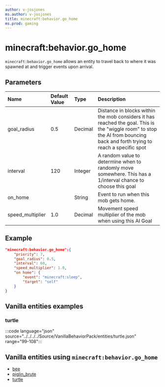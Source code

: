 ```yaml
---
author: v-josjones
ms.author: v-josjones
title: minecraft:behavior.go_home
ms.prod: gaming
---
```


# minecraft:behavior.go_home

`minecraft:behavior.go_home` allows an entity to travel back to where it was spawned at and trigger events upon arrival.

## Parameters

|Name |Default Value  |Type  |Description  |
|:----------|:----------|:----------|:----------|
|goal_radius| 0.5| Decimal| Distance in blocks within the mob considers it has reached the goal. This is the "wiggle room" to stop the AI from bouncing back and forth trying to reach a specific spot |
|interval| 120| Integer| A random value to determine when to randomly move somewhere. This has a 1/interval chance to choose this goal |
|on_home | | String|Event to run when this mob gets home. |
|speed_multiplier| 1.0| Decimal| Movement speed multiplier of the mob when using this AI Goal |

## Example

```json
"minecraft:behavior.go_home":{
    "priority": 7,
    "goal_radius": 0.5,
    "interval": 60,
    "speed_multiplier": 1.0,
    "on home": {
        "event": "minecraft:sleep",
        "target": "self"
    }
}
```

## Vanilla entities examples

### turtle

:::code language="json" source="../../../../Source/VanillaBehaviorPack/entities/turtle.json" range="99-108":::

## Vanilla entities using `minecraft:behavior.go_home`

- [bee](../../../../Source/VanillaBehaviorPack_Snippets/entities/bee.md)
- [piglin_brute](../../../../Source/VanillaBehaviorPack_Snippets/entities/piglin_brute.md)
- [turtle](../../../../Source/VanillaBehaviorPack_Snippets/entities/turtle.md)
